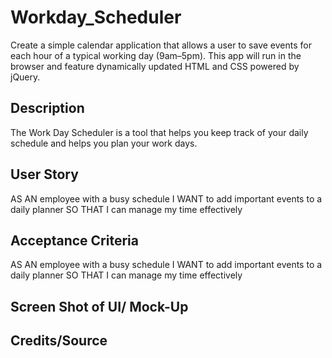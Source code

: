 # Workday_Scheduler

Create a simple calendar application that allows a user to save events for each hour of a typical working day (9am–5pm). This app will run in the browser and feature dynamically updated HTML and CSS powered by jQuery.

## Description

The Work Day Scheduler is a tool that helps you keep track of your daily schedule and helps you plan your work days.

## User Story

AS AN employee with a busy schedule
I WANT to add important events to a daily planner
SO THAT I can manage my time effectively

## Acceptance Criteria

AS AN employee with a busy schedule
I WANT to add important events to a daily planner
SO THAT I can manage my time effectively

## Screen Shot of UI/ Mock-Up




## Credits/Source